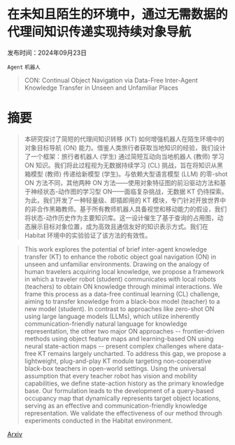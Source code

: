 # 在未知且陌生的环境中，通过无需数据的代理间知识传递实现持续对象导航

发布时间：2024年09月23日

`Agent` `机器人`

> CON: Continual Object Navigation via Data-Free Inter-Agent Knowledge Transfer in Unseen and Unfamiliar Places

# 摘要

> 本研究探讨了简短的代理间知识转移 (KT) 如何增强机器人在陌生环境中的对象目标导航 (ON) 能力。借鉴人类旅行者获取当地知识的经验，我们设计了一个框架：旅行者机器人 (学生) 通过简短互动向当地机器人 (教师) 学习 ON 知识。我们将此过程视为无数据持续学习 (CL) 挑战，旨在将知识从黑箱模型 (教师) 传递给新模型 (学生)。与依赖大型语言模型 (LLM) 的零-shot ON 方法不同，其他两种 ON 方法——使用对象特征图的前沿驱动方法和基于神经状态-动作图的学习型 ON——面临复杂挑战，无数据 KT 仍待探索。为此，我们开发了一种轻量级、即插即用的 KT 模块，专门针对开放世界中的非合作黑箱教师。基于所有教师机器人具备视觉和移动能力的假设，我们将状态-动作历史作为主要知识库。这一设计催生了基于查询的占用图，动态展示目标对象位置，成为高效且通信友好的知识表示方式。我们在 Habitat 环境中的实验验证了该方法的有效性。

> This work explores the potential of brief inter-agent knowledge transfer (KT) to enhance the robotic object goal navigation (ON) in unseen and unfamiliar environments. Drawing on the analogy of human travelers acquiring local knowledge, we propose a framework in which a traveler robot (student) communicates with local robots (teachers) to obtain ON knowledge through minimal interactions. We frame this process as a data-free continual learning (CL) challenge, aiming to transfer knowledge from a black-box model (teacher) to a new model (student). In contrast to approaches like zero-shot ON using large language models (LLMs), which utilize inherently communication-friendly natural language for knowledge representation, the other two major ON approaches -- frontier-driven methods using object feature maps and learning-based ON using neural state-action maps -- present complex challenges where data-free KT remains largely uncharted. To address this gap, we propose a lightweight, plug-and-play KT module targeting non-cooperative black-box teachers in open-world settings. Using the universal assumption that every teacher robot has vision and mobility capabilities, we define state-action history as the primary knowledge base. Our formulation leads to the development of a query-based occupancy map that dynamically represents target object locations, serving as an effective and communication-friendly knowledge representation. We validate the effectiveness of our method through experiments conducted in the Habitat environment.

[Arxiv](https://arxiv.org/abs/2409.14899)
